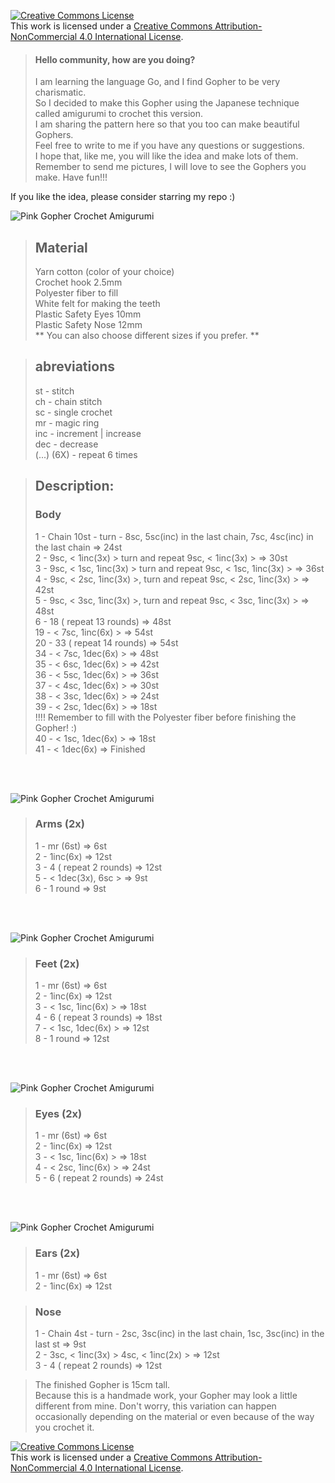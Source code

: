 <a rel="license" href="http://creativecommons.org/licenses/by-nc/4.0/"><img alt="Creative Commons License" style="border-width:0" src="https://i.creativecommons.org/l/by-nc/4.0/88x31.png" /></a><br />This work is licensed under a <a rel="license" href="http://creativecommons.org/licenses/by-nc/4.0/">Creative Commons Attribution-NonCommercial 4.0 International License</a>.

> #### Hello community, how are you doing?
> I am learning the language Go, and I find Gopher to be very charismatic. <br>
So I decided to make this Gopher using the Japanese technique called amigurumi to crochet this version. <br>
I am sharing the pattern here so that you too can make beautiful Gophers. <br>
Feel free to write to me if you have any questions or suggestions. <br>
I hope that, like me, you will like the idea and make lots of them. <br>
Remember to send me pictures, I will love to see the Gophers you make.
Have fun!!!

If you like the idea, please consider starring my repo :)



![Pink Gopher Crochet Amigurumi](./images/gopher.jpeg)


> ## Material <br>
> Yarn cotton (color of your choice) <br>
> Crochet hook 2.5mm <br>
> Polyester fiber to fill <br>
> White felt for making the teeth <br>
> Plastic Safety Eyes 10mm <br>
> Plastic Safety Nose 12mm <br>
** You can also choose different sizes if you prefer. ** 

> ## abreviations <br>
> st - stitch <br>
> ch - chain stitch <br>
> sc - single crochet <br>
> mr - magic ring <br>
> inc - increment |  increase <br>
> dec - decrease <br>
> (...) (6X) - repeat 6 times <br>


> ## Description: <br>
> ###  Body
>
> 1 - Chain 10st - turn - 8sc, 5sc(inc) in the last chain,
>       7sc, 4sc(inc) in the last chain => 24st <br>
> 2 - 9sc, < 1inc(3x) > turn and repeat 9sc,  < 1inc(3x) > => 30st <br>
> 3 - 9sc, < 1sc, 1inc(3x) > turn and repeat 9sc, < 1sc, 1inc(3x) >  => 36st <br>
> 4 - 9sc, < 2sc, 1inc(3x) >, turn and repeat 9sc, < 2sc, 1inc(3x) > => 42st <br>
> 5 - 9sc, < 3sc, 1inc(3x) >, turn and repeat 9sc, < 3sc, 1inc(3x) > => 48st <br>
> 6 - 18 ( repeat 13 rounds)  => 48st <br>
> 19 - < 7sc, 1inc(6x) >  => 54st <br>
> 20 - 33 ( repeat 14 rounds)  => 54st <br>
> 34 - < 7sc, 1dec(6x) >  => 48st <br>
> 35 - < 6sc, 1dec(6x) >  => 42st <br>
> 36 - < 5sc, 1dec(6x) >  => 36st <br>
> 37 - < 4sc, 1dec(6x) >  => 30st <br>
> 38 - < 3sc, 1dec(6x) >  => 24st <br>
> 39 - < 2sc, 1dec(6x) >  => 18st <br>  !!!! Remember to fill with the Polyester fiber before finishing the Gopher! :)<br>
> 40 - < 1sc, 1dec(6x) > => 18st <br>
> 41 - < 1dec(6x)  => Finished <br>

<br>
<br>

![Pink Gopher Crochet Amigurumi](./images/arm.jpeg)


> ###  Arms (2x)
> 1 - mr (6st) => 6st <br>
> 2 - 1inc(6x) => 12st <br>
> 3 - 4 ( repeat 2 rounds)  => 12st <br>
> 5 - < 1dec(3x), 6sc > => 9st <br>
> 6 - 1 round => 9st <br>   

<br>
<br>

![Pink Gopher Crochet Amigurumi](./images/feet.jpeg)

> ###  Feet (2x)
> 1 - mr (6st) => 6st <br>
> 2 - 1inc(6x) => 12st <br>
> 3 - < 1sc, 1inc(6x) > => 18st <br>
> 4 - 6 ( repeat 3 rounds)  => 18st <br>
> 7 - < 1sc, 1dec(6x) >  => 12st <br>
> 8 -   1 round => 12st <br>  

<br>
<br>

![Pink Gopher Crochet Amigurumi](./images/profile.jpeg)

> ###  Eyes (2x)
> 1 - mr (6st) => 6st <br>
> 2 - 1inc(6x) => 12st <br>
> 3 - < 1sc, 1inc(6x) > => 18st <br>
> 4 - < 2sc, 1inc(6x) > => 24st <br>
> 5 - 6 ( repeat 2 rounds)  => 24st <br>

<br>
<br>

![Pink Gopher Crochet Amigurumi](./images/ears.jpeg)

> ###  Ears (2x)
> 1 - mr (6st) => 6st <br>
> 2 - 1inc(6x) => 12st <br>


> ###  Nose
> 1 - Chain 4st - turn - 2sc, 3sc(inc) in the last chain,
>       1sc, 3sc(inc) in the last st => 9st <br>
> 2 - 3sc, < 1inc(3x) > 4sc,  < 1inc(2x) > => 12st <br>
> 3 - 4 ( repeat 2 rounds)  => 12st <br>

> The finished Gopher is 15cm tall. <br>
> Because this is a handmade work, your Gopher may look a little different from mine. Don't worry, this variation can happen occasionally depending on the material or even because of the way you crochet it.


<a rel="license" href="http://creativecommons.org/licenses/by-nc/4.0/"><img alt="Creative Commons License" style="border-width:0" src="https://i.creativecommons.org/l/by-nc/4.0/88x31.png" /></a><br />This work is licensed under a <a rel="license" href="http://creativecommons.org/licenses/by-nc/4.0/">Creative Commons Attribution-NonCommercial 4.0 International License</a>.
